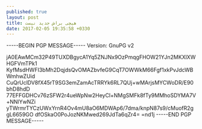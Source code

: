 ```yaml
---
published: true
layout: post
title: هیچی براش جدید نیست
date: 2017-02-05 19:35:58 +0330
---
```


-----BEGIN PGP MESSAGE-----
Version: GnuPG v2

jA0EAwMCm32P49TUXDBgycA1Yq5ZNJNx9OzPmqgFHOW21YJn2MKXlXWHGFVmTPk1
KyfMsdHWFI3bMh2DqjdsQvOMAZbvfeG9CqT7OWWkM66Fgf1xkPvJdcWBWmhwZUid
CuQrUclDV8fX45rT9SG3emZamAcTRRYk6RL7QUj+wMArjsMYCWoDR/E90bhD8hdD
77EFFGDHCv76zSFW2r4ueWpNw2HeyCl+NMgSMFk8fTy9MMhoSDYMA7V+NNlYwNZi
yTWrmrTYCzUWxYrnR4Ov4mU8aO6MDWAp6/7dma/knpN87s9/cMuofR2ggL6659GO
dfOSkaO0PoJozNKMwed269JdTa6qZr4=
=nd1j
-----END PGP MESSAGE-----

